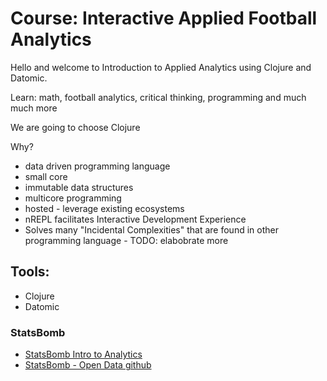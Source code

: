 # Course: Interactive Applied Football Analytics

Hello and welcome to Introduction to Applied Analytics using Clojure and Datomic.

Learn: math, football analytics, critical thinking, programming and much much more

We are going to choose Clojure

Why?

- data driven programming language
- small core
- immutable data structures
- multicore programming
- hosted - leverage existing ecosystems
- nREPL facilitates Interactive Development Experience
- Solves many "Incidental Complexities" that are found in other programming language - TODO: elabobrate more

## Tools:
- Clojure
- Datomic

### StatsBomb
- [StatsBomb Intro to Analytics](https://statsbomb-courses.thinkific.com/courses/take/introduction-to-football-analytics)
- [StatsBomb - Open Data github](https://github.com/statsbomb/open-data)
